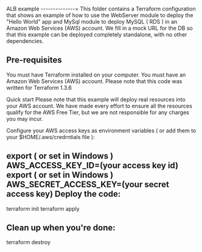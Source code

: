 ALB example
--------------=
This folder contains a Terraform configuration that shows an example of how to use the WebServer module to deploy the "Hello World"
app and MySql module to deploy MySQL ( RDS ) in an Amazon Web Services (AWS) account.
We fill in a mock URL for the DB so that this example can be deployed completely standalone, with no other dependencies.

Pre-requisites
---------------
You must have Terraform installed on your computer.
You must have an Amazon Web Services (AWS) account.
Please note that this code was written for Terraform 1.3.6

Quick start
Please note that this example will deploy real resources into your AWS account. We have made every effort to ensure all the resources qualify for the AWS Free Tier, but we are not responsible for any charges you may incur.

Configure your AWS access keys as environment variables ( or add them to your $HOME/.aws/credrntials file ):

export ( or set in Windows )  AWS_ACCESS_KEY_ID=(your access key id)
export ( or set in Windows )  AWS_SECRET_ACCESS_KEY=(your secret access key)
Deploy the code:
--------------------
terraform init
terraform apply

Clean up when you're done:
-------------------------
terraform destroy